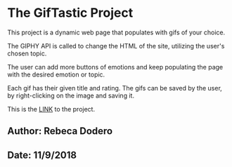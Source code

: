 # The GifTastic Project


This project is a dynamic web page that populates with gifs of your choice. 

The GIPHY API is called to change the HTML of the site, utilizing the user's chosen topic.

The user can add more buttons of emotions and keep populating the page with the desired emotion or topic.

Each gif has their given title and rating. The gifs can be saved by the user, by right-clicking on the image and saving it.

This is the [LINK](https://rebecalvarez.github.io/rebecalvarez.github.io-GifTastic/  "LINK") to the project. 

## Author: Rebeca Dodero   
## Date: 11/9/2018

